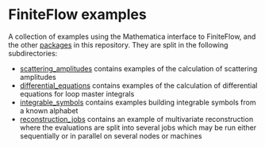 FiniteFlow examples
===================

A collection of examples using the Mathematica interface to
FiniteFlow, and the other [packages](../packages/README.md) in this
repository.  They are split in the following subdirectories:

- [scattering_amplitudes](scattering_amplitudes/README.md) contains
  examples of the calculation of scattering amplitudes
- [differential_equations](differential_equations/README.md) contains
  examples of the calculation of differential equations for loop
  master integrals
- [integrable_symbols](integrable_symbols/README.md) contains examples
  building integrable symbols from a known alphabet
- [reconstruction_jobs](reconstruction_jobs/README.md) contains an
  example of multivariate reconstruction where the evaluations are
  split into several jobs which may be run either sequentially or in
  parallel on several nodes or machines
